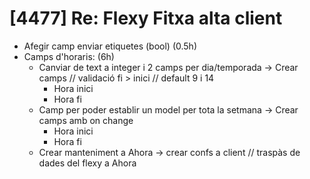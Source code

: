 # [4477] Re: Flexy Fitxa alta client

- Afegir camp enviar etiquetes (bool) (0.5h)
- Camps d'horaris: (6h)
  - Canviar de text a integer i 2 camps per dia/temporada -> Crear camps // validació fi > inici // default 9 i 14
    - Hora inici
    - Hora fi
  - Camp per poder establir un model per tota la setmana -> Crear camps amb on change
    - Hora inici
    - Hora fi
  - Crear manteniment a Ahora -> crear confs a client // traspàs de dades del flexy a Ahora
